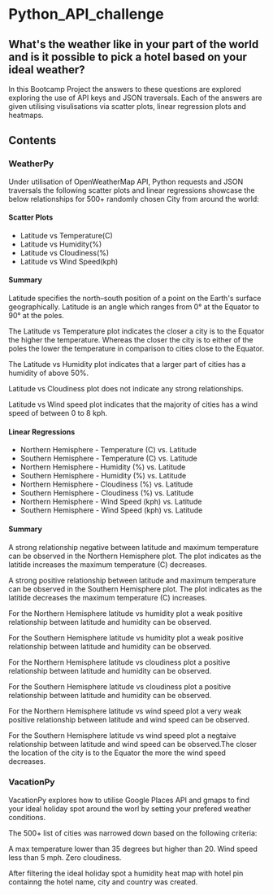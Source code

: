 # Python_API_challenge

## What's the weather like in your part of the world and is it possible to pick a hotel based on your ideal weather?

In this Bootcamp Project the answers to these questions are explored exploring the use of API keys and JSON traversals. Each of the answers are given utilising visulisations via scatter plots, linear regression plots and heatmaps. 


## Contents

### WeatherPy

Under utilisation of OpenWeatherMap API, Python requests and JSON traversals the following scatter plots and linear regressions showcase the below relationships for 500+ randomly chosen City from around the world:

#### Scatter Plots

* Latitude vs Temperature(C)
* Latitude vs Humidity(%)
* Latitude vs Cloudiness(%)
* Latitude vs Wind Speed(kph)

#### Summary
Latitude specifies the north–south position of a point on the Earth's surface geographically. Latitude is an angle which ranges from 0° at the Equator to 90° at the poles.

The Latitude vs Temperature plot indicates the closer a city is to the Equator the higher the temperature. Whereas the closer the city is to either of the poles the lower the temperature in comparison to cities close to the Equator.

The Latitude vs Humidity plot indicates that a larger part of cities has a humidity of above 50%.

Latitude vs Cloudiness plot does not indicate any strong relationships.

Latitude vs Wind speed plot indicates that the majority of cities has a wind speed of between 0 to 8 kph.

#### Linear Regressions

* Northern Hemisphere - Temperature (C) vs. Latitude
* Southern Hemisphere - Temperature (C) vs. Latitude
* Northern Hemisphere - Humidity (%) vs. Latitude
* Southern Hemisphere - Humidity (%) vs. Latitude
* Northern Hemisphere - Cloudiness (%) vs. Latitude
* Southern Hemisphere - Cloudiness (%) vs. Latitude
* Northern Hemisphere - Wind Speed (kph) vs. Latitude
* Southern Hemisphere - Wind Speed (kph) vs. Latitude

#### Summary
A strong relationship negative between latitude and maximum temperature can be observed in the Northern Hemisphere plot. The plot indicates as the latitide increases the maximum temperature (C) decreases.

A strong positive relationship between latitude and maximum temperature can be observed in the Southern Hemisphere plot. The plot indicates as the latitide decreases the maximum temperature (C) increases.

For the Northern Hemisphere latitude vs humidity plot a weak positive relationship between latitude and humidity can be observed.

For the Southern Hemisphere latitude vs humidity plot a weak positive relationship between latitude and humidity can be observed.

For the Northern Hemisphere latitude vs cloudiness plot a positive relationship between latitude and humidity can be observed.

For the Southern Hemisphere latitude vs cloudiness plot a positive relationship between latitude and humidity can be observed.

For the Northern Hemisphere latitude vs wind speed plot a very weak positive relationship between latitude and wind speed can be observed. 

For the Southern Hemisphere latitude vs wind speed plot a negtaive relationship between latitude and wind speed can be observed.The closer the location of the city is to the Equator the more the wind speed decreases.


### VacationPy

VacationPy explores how to utilise Google Places API and gmaps to find your ideal holiday spot around the worl by setting your prefered weather conditions.

The 500+ list of cities was narrowed down based on the following criteria:

A max temperature lower than 35 degrees but higher than 20.
Wind speed less than 5 mph.
Zero cloudiness.

After filtering the ideal holiday spot a humidity heat map with hotel pin containng the hotel name, city and country was created.


